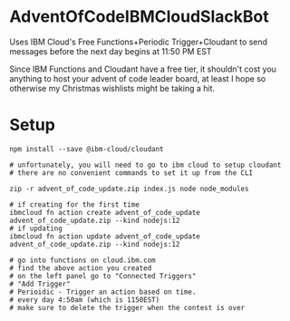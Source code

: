 # AdventOfCodeIBMCloudSlackBot
Uses IBM Cloud's Free Functions+Periodic Trigger+Cloudant to send messages before the next day begins at 11:50 PM EST

Since IBM Functions and Cloudant have a free tier, it shouldn't cost you anything to host your advent of code leader board,
at least I hope so otherwise my Christmas wishlists might be taking a hit.

# Setup

```
npm install --save @ibm-cloud/cloudant

# unfortunately, you will need to go to ibm cloud to setup cloudant
# there are no convenient commands to set it up from the CLI

zip -r advent_of_code_update.zip index.js node node_modules

# if creating for the first time
ibmcloud fn action create advent_of_code_update advent_of_code_update.zip --kind nodejs:12
# if updating
ibmcloud fn action update advent_of_code_update advent_of_code_update.zip --kind nodejs:12

# go into functions on cloud.ibm.com
# find the above action you created
# on the left panel go to "Connected Triggers"
# "Add Trigger"
# Perioidic - Trigger an action based on time.
# every day 4:50am (which is 1150EST)
# make sure to delete the trigger when the contest is over
```
